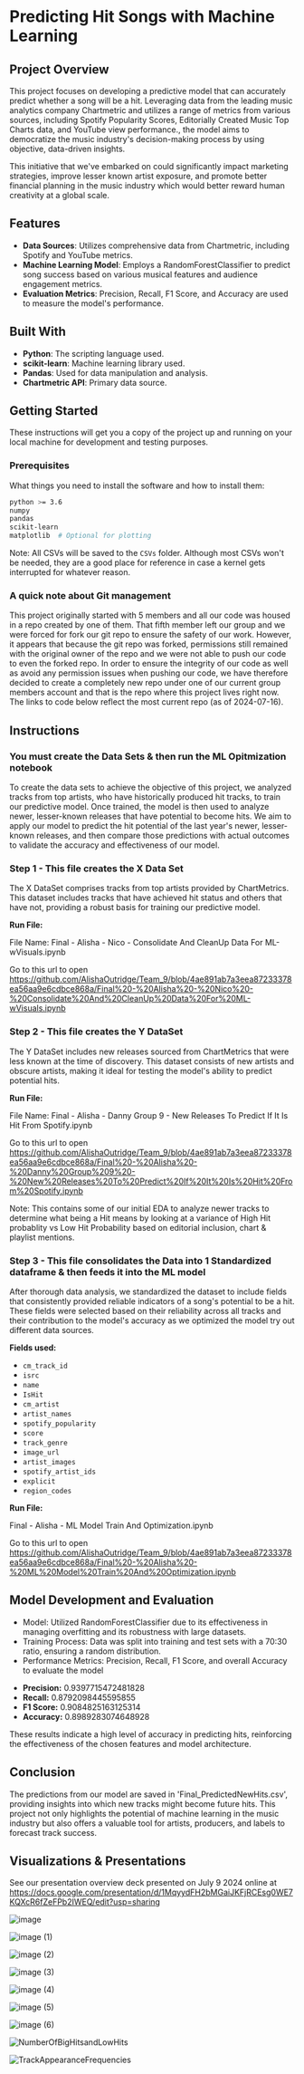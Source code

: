 # Predicting Hit Songs with Machine Learning

## Project Overview

This project focuses on developing a predictive model that can accurately predict whether a song will be a hit. Leveraging data from the leading music analytics company Chartmetric and utilizes a range of metrics from various sources, including Spotify Popularity Scores, Editorially Created Music Top Charts data, and YouTube view performance., the model aims to democratize the music industry's decision-making process by using objective, data-driven insights.  

This initiative that we've embarked on could significantly impact marketing strategies, improve lesser known artist exposure, and promote better financial planning in the music industry which would better reward human creativity at a global scale.

## Features
- **Data Sources**: Utilizes comprehensive data from Chartmetric, including Spotify and YouTube metrics.
- **Machine Learning Model**: Employs a RandomForestClassifier to predict song success based on various musical features and audience engagement metrics.
- **Evaluation Metrics**: Precision, Recall, F1 Score, and Accuracy are used to measure the model's performance.

## Built With
- **Python**: The scripting language used.
- **scikit-learn**: Machine learning library used.
- **Pandas**: Used for data manipulation and analysis.
- **Chartmetric API**: Primary data source.

## Getting Started
These instructions will get you a copy of the project up and running on your local machine for development and testing purposes.

### Prerequisites
What things you need to install the software and how to install them:
```bash
python >= 3.6
numpy
pandas
scikit-learn
matplotlib  # Optional for plotting
```

Note: All CSVs will be saved to the `CSVs` folder.  Although most CSVs won't be needed, they are a good place for reference in case a kernel gets interrupted for whatever reason.

### A quick note about Git management
This project originally started with 5 members and all our code was housed in a repo created by one of them.  That fifth member left our group and we were forced for fork our git repo to ensure the safety of our work.  However, it appears that because the git repo was forked, permissions still remained with the original owner of the repo and we were not able to push our code to even the forked repo.  In order to ensure the integrity of our code as well as avoid any permission issues when pushing our code, we have therefore decided to create a completely new repo under one of our current group members account and that is the repo where this project lives right now.  The links to code below reflect the most current repo (as of 2024-07-16).

## Instructions

### You must create the Data Sets & then run the ML Opitmization notebook

To create the data sets to achieve the objective of this project, we analyzed tracks from top artists, who have historically produced hit tracks, to train our predictive model. Once trained, the model is then used to analyze newer, lesser-known releases that have potential to become hits. We aim to apply our model to predict the hit potential of the last year's newer, lesser-known releases, and then compare those predictions with actual outcomes to validate the accuracy and effectiveness of our model.

### Step 1 - This file creates the X Data Set

The X DataSet comprises tracks from top artists provided by ChartMetrics. This dataset includes tracks that have achieved hit status and others that have not, providing a robust basis for training our predictive model.

**Run File:**

File Name: Final - Alisha - Nico - Consolidate And CleanUp Data For ML-wVisuals.ipynb

Go to this url to open https://github.com/AlishaOutridge/Team_9/blob/4ae891ab7a3eea87233378ea56aa9e6cdbce868a/Final%20-%20Alisha%20-%20Nico%20-%20Consolidate%20And%20CleanUp%20Data%20For%20ML-wVisuals.ipynb


### Step 2 - This file creates the Y DataSet

The Y DataSet includes new releases sourced from ChartMetrics that were less known at the time of discovery. This dataset consists of new artists and obscure artists, making it ideal for testing the model's ability to predict potential hits.

**Run File:**

File Name: Final - Alisha - Danny Group 9 - New Releases To Predict If It Is Hit From Spotify.ipynb

Go to this url to open  https://github.com/AlishaOutridge/Team_9/blob/4ae891ab7a3eea87233378ea56aa9e6cdbce868a/Final%20-%20Alisha%20-%20Danny%20Group%209%20-%20New%20Releases%20To%20Predict%20If%20It%20Is%20Hit%20From%20Spotify.ipynb

Note: This contains some of our initial EDA to analyze newer tracks to determine what being a Hit means by looking at a variance of High Hit probablity vs Low Hit Probability based on editorial inclusion, chart & playlist mentions.

### Step 3 - This file consolidates the Data into 1 Standardized dataframe & then feeds it into the ML model

After thorough data analysis, we standardized the dataset to include fields that consistently provided reliable indicators of a song's potential to be a hit. These fields were selected based on their reliability across all tracks and their contribution to the model's accuracy as we optimized the model try out different data sources.

**Fields used:**
- `cm_track_id`
- `isrc`
- `name`
- `IsHit`
- `cm_artist`
- `artist_names`
- `spotify_popularity`
- `score`
- `track_genre`
- `image_url`
- `artist_images`
- `spotify_artist_ids`
- `explicit`
- `region_codes`

**Run File:**

Final - Alisha - ML Model Train And Optimization.ipynb

Go to this url to open https://github.com/AlishaOutridge/Team_9/blob/4ae891ab7a3eea87233378ea56aa9e6cdbce868a/Final%20-%20Alisha%20-%20ML%20Model%20Train%20And%20Optimization.ipynb

## Model Development and Evaluation
* Model: Utilized RandomForestClassifier due to its effectiveness in managing overfitting and its robustness with large datasets.
* Training Process: Data was split into training and test sets with a 70:30 ratio, ensuring a random distribution.
* Performance Metrics: Precision, Recall, F1 Score, and overall Accuracy to evaluate the model
- **Precision:** 0.9397715472481828
- **Recall:** 0.8792098445595855
- **F1 Score:** 0.9084825163125314
- **Accuracy:** 0.8989283074648928

These results indicate a high level of accuracy in predicting hits, reinforcing the effectiveness of the chosen features and model architecture.

## Conclusion

The predictions from our model are saved in 'Final_PredictedNewHits.csv', providing insights into which new tracks might become future hits. This project not only highlights the potential of machine learning in the music industry but also offers a valuable tool for artists, producers, and labels to forecast track success.

## Visualizations & Presentations

See our presentation overview deck presented on July 9 2024 online at https://docs.google.com/presentation/d/1MqyydFH2bMGaiJKFjRCEsg0WE7KQXcR6fZeFPb2IWEQ/edit?usp=sharing

![image](https://github.com/Project2andTeam9/Team_9/assets/154397635/0b513399-c450-4218-98ec-d1b8c914b57b)

![image (1)](https://github.com/Project2andTeam9/Team_9/assets/154397635/7ef3d716-748d-4dce-a76a-a9bace2babd3)

![image (2)](https://github.com/Project2andTeam9/Team_9/assets/154397635/153c0a0f-2aae-4bcb-9c54-b955afbe0047)

![image (3)](https://github.com/Project2andTeam9/Team_9/assets/154397635/4c93fa92-1537-4ea9-b741-f525c1cde4cb)

![image (4)](https://github.com/Project2andTeam9/Team_9/assets/154397635/11f00ab7-6969-4f3e-81b0-453283da31f0)

![image (5)](https://github.com/Project2andTeam9/Team_9/assets/154397635/c3f8d3e5-4d2c-4804-92ea-560df132dbc4)

![image (6)](https://github.com/Project2andTeam9/Team_9/assets/154397635/7166ab9d-8417-4a1d-a455-c9fc538d4eb6)

![NumberOfBigHitsandLowHits](https://github.com/Project2andTeam9/Team_9/assets/154397635/7e17fe2f-e1e7-4b36-a6dd-374b6a1fddcc)

![TrackAppearanceFrequencies](https://github.com/Project2andTeam9/Team_9/assets/154397635/b19d93ab-bdbf-4b95-9b52-1d09352cbd15)

